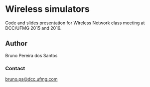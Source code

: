 # Wireless simulators

Code and slides presentation for Wireless Network class meeting at DCC/UFMG 2015 and 2016.

## Author
Bruno Pereira dos Santos

### Contact
bruno.ps@dcc.ufmg.com
